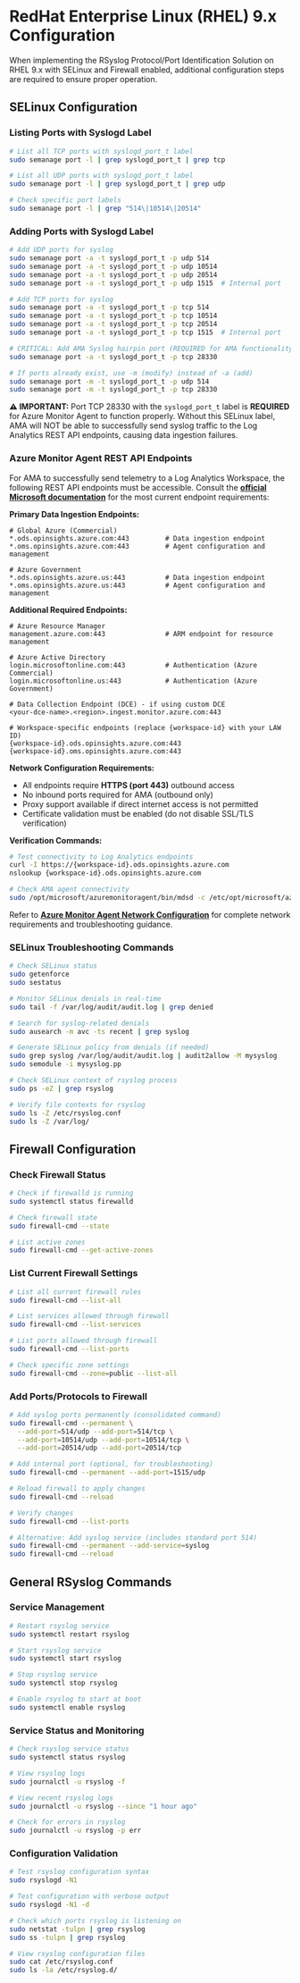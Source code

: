 # RedHat Enterprise Linux (RHEL) 9.x Configuration

When implementing the RSyslog Protocol/Port Identification Solution on RHEL 9.x with SELinux and Firewall enabled, additional configuration steps are required to ensure proper operation.

## SELinux Configuration

### Listing Ports with Syslogd Label
```bash
# List all TCP ports with syslogd_port_t label
sudo semanage port -l | grep syslogd_port_t | grep tcp

# List all UDP ports with syslogd_port_t label  
sudo semanage port -l | grep syslogd_port_t | grep udp

# Check specific port labels
sudo semanage port -l | grep "514\|10514\|20514"
```

### Adding Ports with Syslogd Label
```bash
# Add UDP ports for syslog
sudo semanage port -a -t syslogd_port_t -p udp 514
sudo semanage port -a -t syslogd_port_t -p udp 10514
sudo semanage port -a -t syslogd_port_t -p udp 20514
sudo semanage port -a -t syslogd_port_t -p udp 1515  # Internal port

# Add TCP ports for syslog
sudo semanage port -a -t syslogd_port_t -p tcp 514
sudo semanage port -a -t syslogd_port_t -p tcp 10514
sudo semanage port -a -t syslogd_port_t -p tcp 20514
sudo semanage port -a -t syslogd_port_t -p tcp 1515  # Internal port

# CRITICAL: Add AMA Syslog hairpin port (REQUIRED for AMA functionality)
sudo semanage port -a -t syslogd_port_t -p tcp 28330

# If ports already exist, use -m (modify) instead of -a (add)
sudo semanage port -m -t syslogd_port_t -p udp 514
sudo semanage port -m -t syslogd_port_t -p tcp 28330
```

**⚠️ IMPORTANT:** Port TCP 28330 with the `syslogd_port_t` label is **REQUIRED** for Azure Monitor Agent to function properly. Without this SELinux label, AMA will NOT be able to successfully send syslog traffic to the Log Analytics REST API endpoints, causing data ingestion failures.

### Azure Monitor Agent REST API Endpoints

For AMA to successfully send telemetry to a Log Analytics Workspace, the following REST API endpoints must be accessible. Consult the **[official Microsoft documentation](https://docs.microsoft.com/en-us/azure/azure-monitor/agents/azure-monitor-agent-network-configuration)** for the most current endpoint requirements:

**Primary Data Ingestion Endpoints:**
```
# Global Azure (Commercial)
*.ods.opinsights.azure.com:443         # Data ingestion endpoint
*.oms.opinsights.azure.com:443         # Agent configuration and management

# Azure Government
*.ods.opinsights.azure.us:443          # Data ingestion endpoint  
*.oms.opinsights.azure.us:443          # Agent configuration and management
```

**Additional Required Endpoints:**
```
# Azure Resource Manager
management.azure.com:443               # ARM endpoint for resource management

# Azure Active Directory  
login.microsoftonline.com:443          # Authentication (Azure Commercial)
login.microsoftonline.us:443           # Authentication (Azure Government)

# Data Collection Endpoint (DCE) - if using custom DCE
<your-dce-name>.<region>.ingest.monitor.azure.com:443

# Workspace-specific endpoints (replace {workspace-id} with your LAW ID)
{workspace-id}.ods.opinsights.azure.com:443
{workspace-id}.oms.opinsights.azure.com:443
```

**Network Configuration Requirements:**
- All endpoints require **HTTPS (port 443)** outbound access
- No inbound ports required for AMA (outbound only)
- Proxy support available if direct internet access is not permitted
- Certificate validation must be enabled (do not disable SSL/TLS verification)

**Verification Commands:**
```bash
# Test connectivity to Log Analytics endpoints
curl -I https://{workspace-id}.ods.opinsights.azure.com
nslookup {workspace-id}.ods.opinsights.azure.com

# Check AMA agent connectivity
sudo /opt/microsoft/azuremonitoragent/bin/mdsd -c /etc/opt/microsoft/azuremonitoragent/config-cache/configchunks/ -l
```

Refer to **[Azure Monitor Agent Network Configuration](https://docs.microsoft.com/en-us/azure/azure-monitor/agents/azure-monitor-agent-network-configuration)** for complete network requirements and troubleshooting guidance.

### SELinux Troubleshooting Commands
```bash
# Check SELinux status
sudo getenforce
sudo sestatus

# Monitor SELinux denials in real-time
sudo tail -f /var/log/audit/audit.log | grep denied

# Search for syslog-related denials
sudo ausearch -m avc -ts recent | grep syslog

# Generate SELinux policy from denials (if needed)
sudo grep syslog /var/log/audit/audit.log | audit2allow -M mysyslog
sudo semodule -i mysyslog.pp

# Check SELinux context of rsyslog process
sudo ps -eZ | grep rsyslog

# Verify file contexts for rsyslog
sudo ls -Z /etc/rsyslog.conf
sudo ls -Z /var/log/
```

## Firewall Configuration

### Check Firewall Status
```bash
# Check if firewalld is running
sudo systemctl status firewalld

# Check firewall state
sudo firewall-cmd --state

# List active zones
sudo firewall-cmd --get-active-zones
```

### List Current Firewall Settings
```bash
# List all current firewall rules
sudo firewall-cmd --list-all

# List services allowed through firewall
sudo firewall-cmd --list-services

# List ports allowed through firewall
sudo firewall-cmd --list-ports

# Check specific zone settings
sudo firewall-cmd --zone=public --list-all
```

### Add Ports/Protocols to Firewall
```bash
# Add syslog ports permanently (consolidated command)
sudo firewall-cmd --permanent \
  --add-port=514/udp --add-port=514/tcp \
  --add-port=10514/udp --add-port=10514/tcp \
  --add-port=20514/udp --add-port=20514/tcp

# Add internal port (optional, for troubleshooting)
sudo firewall-cmd --permanent --add-port=1515/udp

# Reload firewall to apply changes
sudo firewall-cmd --reload

# Verify changes
sudo firewall-cmd --list-ports

# Alternative: Add syslog service (includes standard port 514)
sudo firewall-cmd --permanent --add-service=syslog
sudo firewall-cmd --reload
```

## General RSyslog Commands

### Service Management
```bash
# Restart rsyslog service
sudo systemctl restart rsyslog

# Start rsyslog service
sudo systemctl start rsyslog

# Stop rsyslog service
sudo systemctl stop rsyslog

# Enable rsyslog to start at boot
sudo systemctl enable rsyslog
```

### Service Status and Monitoring
```bash
# Check rsyslog service status
sudo systemctl status rsyslog

# View rsyslog logs
sudo journalctl -u rsyslog -f

# View recent rsyslog logs
sudo journalctl -u rsyslog --since "1 hour ago"

# Check for errors in rsyslog
sudo journalctl -u rsyslog -p err
```

### Configuration Validation
```bash
# Test rsyslog configuration syntax
sudo rsyslogd -N1

# Test configuration with verbose output
sudo rsyslogd -N1 -d

# Check which ports rsyslog is listening on
sudo netstat -tulpn | grep rsyslog
sudo ss -tulpn | grep rsyslog

# View rsyslog configuration files
sudo cat /etc/rsyslog.conf
sudo ls -la /etc/rsyslog.d/
```
